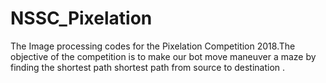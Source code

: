 # NSSC_Pixelation
The Image processing codes for the Pixelation Competition 2018.The objective of the competition is to make our bot move maneuver a maze by finding the shortest path shortest path from source to destination . 


